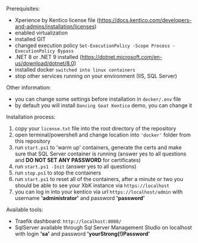 Prerequisites:

- Xperience by Kentico license file (https://docs.kentico.com/developers-and-admins/installation/licenses)
- enabled virtualization
- installed GIT
- changed execution policy ``Set-ExecutionPolicy -Scope Process -ExecutionPolicy Bypass``
- .NET 8 or .NET 9 installed (https://dotnet.microsoft.com/en-us/download/dotnet/8.0) 
- installed docker ``switched into linux containers``
- stop other services running on your environment (IIS, SQL Server)


Other information:
- you can change some settings before installation in ``docker/.env`` file
- by default you will install ``Dancing Goat Kentico`` demo, you can change it

Installation process:

1) copy your ``license.txt`` file into the root directory of the repository
2) open terminal/powershell and change location into ``'docker'`` folder from this repository
3) run ``start.ps1`` to 'warm up' containers, generate the certs and make sure that SQL Server container is running (answer yes to all questions and __DO NOT SET ANY PASSWORD__ for certificates)
4) run ``start.ps1 -Init`` (answer yes to all questions)
5) run ``stop.ps1`` to stop the containers
6) run ``start.ps1`` to reset all of the containers, after a minute or two you should be able to see your XbK instance via ``https://localhost``
7) you can log in into your kentico via url ``https://localhost/admin`` with username __'administrator'__ and password __'password'__

Available tools:
- Traefik dashboard: ``http://localhost:8080/``
- SqlServer available through Sql Server Management Studio on localhost with login __'sa'__ and password __'yourStrong(!)Password'__
